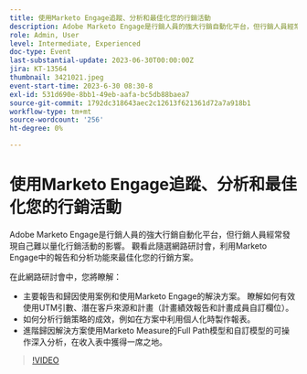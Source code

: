 ```yaml
---
title: 使用Marketo Engage追蹤、分析和最佳化您的行銷活動
description: Adobe Marketo Engage是行銷人員的強大行銷自動化平台，但行銷人員經常發現自己難以量化行銷活動的影響。 觀看此隨選網路研討會，利用Marketo Engage中的報告和分析功能來最佳化您的行銷方案。 在這場網路研討會中，您將瞭解 — 使用Marketo Engage的主要報告和歸因使用案例和解決方案。 瞭解如何有效使用UTM引數、潛在客戶來源和計畫（計畫績效報告和計畫成員自訂欄位）。  如何分析行銷策略的成效，例如在方案中利用個人化時製作報表。   進階歸因解決方案使用Marketo Measure的Full Path模型和自訂模型的可操作深入分析，在收入表中獲得一席之地。
role: Admin, User
level: Intermediate, Experienced
doc-type: Event
last-substantial-update: 2023-06-30T00:00:00Z
jira: KT-13564
thumbnail: 3421021.jpeg
event-start-time: 2023-6-30 08:30-8
exl-id: 531d690e-8bb1-49eb-aafa-bc5db88baea7
source-git-commit: 1792dc318643aec2c12613f621361d72a7a918b1
workflow-type: tm+mt
source-wordcount: '256'
ht-degree: 0%

---
```


# 使用Marketo Engage追蹤、分析和最佳化您的行銷活動

Adobe Marketo Engage是行銷人員的強大行銷自動化平台，但行銷人員經常發現自己難以量化行銷活動的影響。 觀看此隨選網路研討會，利用Marketo Engage中的報告和分析功能來最佳化您的行銷方案。

在此網路研討會中，您將瞭解：

* 主要報告和歸因使用案例和使用Marketo Engage的解決方案。 瞭解如何有效使用UTM引數、潛在客戶來源和計畫（計畫績效報告和計畫成員自訂欄位）。
* 如何分析行銷策略的成效，例如在方案中利用個人化時製作報表。
* 進階歸因解決方案使用Marketo Measure的Full Path模型和自訂模型的可操作深入分析，在收入表中獲得一席之地。

>[!VIDEO](https://video.tv.adobe.com/v/3421021/?learn=on)
